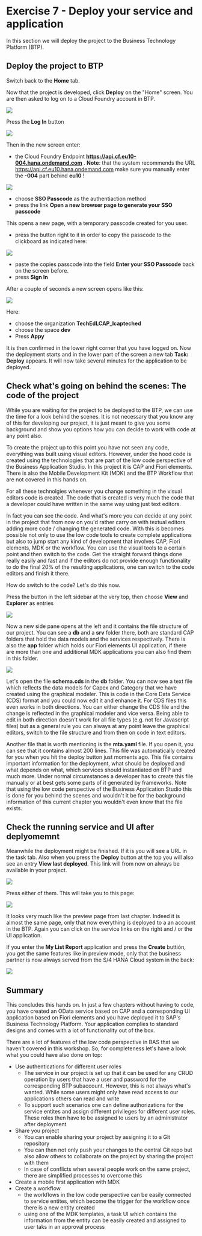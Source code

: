 # Exercise 7 - Deploy your service and application

In this section we will deploy the project to the Business Technology Platform (BTP). 

## Deploy the project to BTP

Switch back to the **Home** tab. 

Now that the project is developed, click **Deploy** on the "Home" screen. You are then asked to log on to a Cloud Foundry account in BTP. 

![](/exercises/ex7/images/LCAP_74.png)  

Press the **Log In** button

![](/exercises/ex7/images/LCAP_75.png)  

Then in the new screen enter:
- the Cloud Foundry Endpoint **https://api.cf.eu10-004.hana.ondemand.com** . **Note**: that the system recommends the URL https://api.cf.eu10.hana.ondemand.com make sure you manually enter the **-004** part behind **eu10** !

![](/exercises/ex7/images/LCAP_75-1.png)  

- choose **SSO Passcode** as the authentiaction method
- press the link **Open a new browser page to generate your SSO passcode**

This opens a new page, with a temporary passcode created for you user. 

- press the button right to it in order to copy the passcode to the clickboard as indicated here:

![](/exercises/ex7/images/LCAP_75-2.png)

- paste the copies passcode into the field **Enter your SSO Passcode** back on the screen before.
- press **Sign In**

After a couple of seconds a new screen opens like this:

![](/exercises/ex7/images/LCAP_75-3.png)    

Here:

- choose the organization **TechEdLCAP_lcapteched**
- choose the space **dev**
- Press **Appy**

It is then confirmed in the lower right corner that you have logged on. Now the deployment starts and in the lower part of the screen a new tab **Task: Deploy** appears.
It will now take several minutes for the application to be deployed. 

## Check what's going on behind the scenes: The code of the project

While you are waiting for the project to be deployed to the BTP, we can use the time for a look behind the scenes. It is not necessary that you know any of this for developing our project, it is just meant to give you some background and show you options how you can decide to work with code at any point also.

To create the project up to this point you have not seen any code, everything was built using visual editors. However, under the hood code is created using the technologies that are part of the low code perspective of the Business Application Studio. In this project it is CAP and Fiori elements. There is also the Mobile Development Kit (MDK) and the BTP Workflow that are not covered in this hands on.

For all these technolgies whenever you change something in the visual editors code is created. The code that is created is very much the code that a developer could have written in the same way using just text editors.

In fact you can see the code. And what's more you can decide at any point in the project that from now on you'd rather carry on with textual editors adding more code / changing the generated code. With this is becomes possible not only to use the low code tools to create complete applications but also to jump start any kind of development that involves CAP, Fiori elements, MDK or the workflow. You can use the visual tools to a certain point and then switch to the code. Get the straight forward things done really easily and fast and if the editors do not provide enough functionality to do the final 20% of the resulting applications, one can switch to the code editors and finish it there.

How do switch to the code? Let's do this now.

Press the button in the left sidebar at the very top, then choose **View** and **Explorer** as entries

![](/exercises/ex7/images/LCAP_76.png) 

Now a new side pane opens at the left and it contains the file structure of our project. You can see a **db** and a **srv** folder there, both are standard CAP folders that hold the data models and the services respectively. There is also the **app** folder which holds our Fiori elements UI application, if there are more than one and additional MDK applications you can also find them in this folder.

![](/exercises/ex7/images/LCAP_77.png) 

Let's open the file **schema.cds** in the **db** folder. You can now see a text file which reflects the data models for Capex and Category that we have created using the graphical modeler. This is code in the Core Data Service (CDS) format and you could now edit it and enhance it. For CDS files this even works in both directions. You can either change the CDS file and the change is reflected in the graphical modeler and vice versa. Being able to edit in both direction doesn't work for all file types (e.g. not for Javascript files) but as a general rule you can always at any point leave the graphical editors, switch to the file structure and from then on code in text editors.

Another file that is worth mentioning is the **mta.yaml** file. If you open it, you can see that it contains almost 200 lines. This file was automatically created for you when you hit the deploy button just moments ago. This file contains important information for the deployment, what should be deployed and what depends on what, which services should instantiated on BTP and much more. Under normal circumstances a developer has to create this file manually or at best gets some parts of it generated by frameworks. Note that using the low code perspective of the Business Application Studio this is done for you behind the scenes and wouldn't it be for the background information of this current chapter you wouldn't even know that the file exists.

## Check the running service and UI after deplyomemnt

Meanwhile the deployment might be finished. If it is you will see a URL in the task tab. Also when you press the **Deploy** button at the top you will also see an entry **View last deployed**. This link will from now on always be available in your project.

![](/exercises/ex7/images/LCAP_78.png) 

Press either of them. This will take you to this page:

![](/exercises/ex7/images/LCAP_79.png) 

It looks very much like the preview page from last chapter. Indeed it is almost the same page, only that now everything is deployed to a an account in the BTP. Again you can click on the service links on the right and / or the UI application.

If you enter the **My List Report** application and press the **Create** buttión, you get the same features like in preview mode, only that the business partner is now always served from the S/4 HANA Cloud system in the back:

![](/exercises/ex7/images/LCAP_710.png)

## Summary

This concludes this hands on. In just a few chapters without having to code, you have created an OData service based on CAP and a corresponding UI application based on Fiori elements and you have deployed it to SAP's Business Technology Platform. Your application complies to standard designs and comes with a lot of functionality out of the box.

There are a lot of features of the low code perspective in BAS that we haven't covered in this workshop. So, for completeness let's have a look what you could have also done on top:
- Use authentications for different user roles
    - The service in our project is set up that it can be used for any CRUD operation by users that have a user and password for the corresponding BTP subaccount. However, this is not always what's wanted. While some users might only have read access to our applications others can read and write
    - To support such scenarios one can define authorizations for the service entites and assign different privileges for different user roles. These roles then have to be assigned to users by an administrator after deployment
- Share you project
    - You can enable sharing your project by assigning it to a Git repository
    - You can then not only push your changes to the central Git repo but also allow others to collaborate on the project by sharing the project with them
    - In case of conflicts when several people work on the same project, there are simplified processes to overcome this
- Create a mobile first application with MDK
- Create a workflow
    - the workflows in the low code perspective can be easily connected to service entites, which become the trigger for the workflow once there is a new entity created
    - using one of the MDK templates, a task UI which contains the information from the entity can be easily created and assigned to user taks in an approval process





